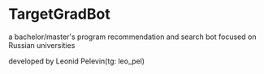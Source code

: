 # TargetGradBot

a bachelor/master's program recommendation and search bot focused on Russian universities

developed by Leonid Pelevin(tg: leo_pel)
